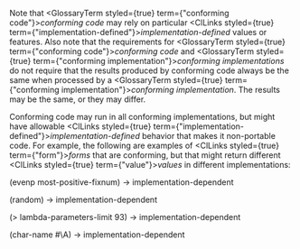 



Note that <GlossaryTerm styled={true} term={"conforming code"}><i>conforming code</i></GlossaryTerm> may rely on particular <ClLinks styled={true} term={"implementation-defined"}><i>implementation-defined</i></ClLinks> values or features. Also note that the requirements for <GlossaryTerm styled={true} term={"conforming code"}><i>conforming code</i></GlossaryTerm> and <GlossaryTerm styled={true} term={"conforming implementation"}><i>conforming implementations</i></GlossaryTerm> do not require that the results produced by conforming code always be the same when processed by a <GlossaryTerm styled={true} term={"conforming implementation"}><i>conforming implementation</i></GlossaryTerm>. The results may be the same, or they may differ. 



Conforming code may run in all conforming implementations, but might have allowable <ClLinks styled={true} term={"implementation-defined"}><i>implementation-defined</i></ClLinks> behavior that makes it non-portable code. For example, the following are examples of <ClLinks styled={true} term={"form"}><i>forms</i></ClLinks> that are conforming, but that might return different <ClLinks styled={true} term={"value"}><i>values</i></ClLinks> in different implementations: 



(evenp most-positive-fixnum) → implementation-dependent 



(random) → implementation-dependent 



(&gt; lambda-parameters-limit 93) → implementation-dependent 



(char-name #\A) → implementation-dependent 



